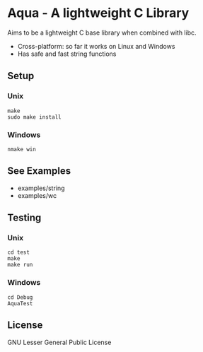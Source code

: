 # Aqua - A lightweight C Library
Aims to be a lightweight C base library when combined with libc.

* Cross-platform: so far it works on Linux and Windows
* Has safe and fast string functions

## Setup
### Unix
    make
    sudo make install
### Windows
    nmake win

## See Examples

* examples/string
* examples/wc

## Testing
### Unix
    cd test
    make
    make run
### Windows
    cd Debug
    AquaTest

## License
GNU Lesser General Public License
